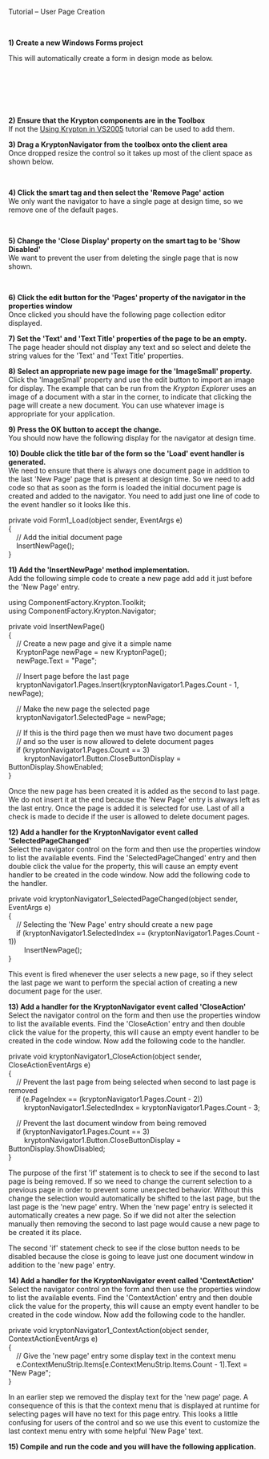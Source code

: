 Tutorial – User Page Creation

 

**1) Create a new Windows Forms project**  


This will automatically create a form in design mode as below.

 

 

 

**2) Ensure that the Krypton components are in the Toolbox**  
If not the [Using Krypton in VS2005](Using%20Krypton%20in%20VS2005.md)
tutorial can be used to add them.

**3) Drag a KryptonNavigator from the toolbox onto the client area**  
Once dropped resize the control so it takes up most of the client space as shown
below.

 

**4) Click the smart tag and then select the 'Remove Page' action**  
We only want the navigator to have a single page at design time, so we remove
one of the default pages.

 

**5) Change the 'Close Display' property on the smart tag to be 'Show
Disabled'**  
We want to prevent the user from deleting the single page that is now shown. 

 

**6) Click the edit button for the 'Pages' property of the navigator in the
properties window**  
Once clicked you should have the following page collection editor displayed.  
  
  
  
  
**7) Set the 'Text' and 'Text Title' properties of the page to be an empty.**  
The page header should not display any text and so select and delete the string
values for the 'Text' and 'Text Title' properties.  
  
  
**8) Select an appropriate new page image for the 'ImageSmall' property.**  
Click the 'ImageSmall' property and use the edit button to import an image for
display. The example that can be run from the *Krypton Explorer* uses an image
of a document with a star in the corner, to indicate that clicking the page will
create a new document. You can use whatever image is appropriate for your
application.

**9) Press the OK button to accept the change.**  
You should now have the following display for the navigator at design time.  
  
  
**10) Double click the title bar of the form so the 'Load' event handler is
generated.**  
We need to ensure that there is always one document page in addition to the last
'New Page' page that is present at design time. So we need to add code so that
as soon as the form is loaded the initial document page is created and added to
the navigator. You need to add just one line of code to the event handler so it
looks like this.

private void Form1_Load(object sender, EventArgs e)  
{  
    // Add the initial document page  
    InsertNewPage();  
}

**11) Add the 'InsertNewPage' method implementation.**  
Add the following simple code to create a new page add add it just before the
'New Page' entry.  
  
using ComponentFactory.Krypton.Toolkit;  
using ComponentFactory.Krypton.Navigator;  
  
private void InsertNewPage()  
{  
    // Create a new page and give it a simple name  
    KryptonPage newPage = new KryptonPage();  
    newPage.Text = "Page";

    // Insert page before the last page  
    kryptonNavigator1.Pages.Insert(kryptonNavigator1.Pages.Count - 1, newPage);

    // Make the new page the selected page  
    kryptonNavigator1.SelectedPage = newPage;

    // If this is the third page then we must have two document pages  
    // and so the user is now allowed to delete document pages  
    if (kryptonNavigator1.Pages.Count == 3)  
        kryptonNavigator1.Button.CloseButtonDisplay = ButtonDisplay.ShowEnabled;  
}

Once the new page has been created it is added as the second to last page. We do
not insert it at the end because the 'New Page' entry is always left as the last
entry. Once the page is added it is selected for use. Last of all a check is
made to decide if the user is allowed to delete document pages.  
  
  
**12) Add a handler for the KryptonNavigator event called
'SelectedPageChanged'**  
Select the navigator control on the form and then use the properties window to
list the available events. Find the 'SelectedPageChanged' entry and then double
click the value for the property, this will cause an empty event handler to be
created in the code window. Now add the following code to the handler.  
  
private void kryptonNavigator1_SelectedPageChanged(object sender, EventArgs e)  
{  
    // Selecting the 'New Page' entry should create a new page  
    if (kryptonNavigator1.SelectedIndex == (kryptonNavigator1.Pages.Count - 1))  
        InsertNewPage();  
}

This event is fired whenever the user selects a new page, so if they select the
last page we want to perform the special action of creating a new document page
for the user.

**13) Add a handler for the KryptonNavigator event called 'CloseAction'**  
Select the navigator control on the form and then use the properties window to
list the available events. Find the 'CloseAction' entry and then double click
the value for the property, this will cause an empty event handler to be created
in the code window. Now add the following code to the handler.  
  
private void kryptonNavigator1_CloseAction(object sender, CloseActionEventArgs
e)  
{  
    // Prevent the last page from being selected when second to last page is
removed  
    if (e.PageIndex == (kryptonNavigator1.Pages.Count - 2))  
        kryptonNavigator1.SelectedIndex = kryptonNavigator1.Pages.Count - 3;

    // Prevent the last document window from being removed  
    if (kryptonNavigator1.Pages.Count == 3)  
        kryptonNavigator1.Button.CloseButtonDisplay =
ButtonDisplay.ShowDisabled;  
}  
  
The purpose of the first 'if' statement is to check to see if the second to last
page is being removed. If so we need to change the current selection to a
previous page in order to prevent some unexpected behavior. Without this change
the selection would automatically be shifted to the last page, but the last page
is the 'new page' entry. When the 'new page' entry is selected it automatically
creates a new page. So if we did not alter the selection manually then removing
the second to last page would cause a new page to be created it its place.  
  
The second 'if' statement check to see if the close button needs to be disabled
because the close is going to leave just one document window in addition to the
'new page' entry.  
  
**14) Add a handler for the KryptonNavigator event called 'ContextAction'**  
Select the navigator control on the form and then use the properties window to
list the available events. Find the 'ContextAction' entry and then double click
the value for the property, this will cause an empty event handler to be created
in the code window. Now add the following code to the handler.  
  
private void kryptonNavigator1_ContextAction(object sender,
ContextActionEventArgs e)  
{  
    // Give the 'new page' entry some display text in the context menu  
    e.ContextMenuStrip.Items[e.ContextMenuStrip.Items.Count - 1].Text = "New
Page";  
}

In an earlier step we removed the display text for the 'new page' page. A
consequence of this is that the context menu that is displayed at runtime for
selecting pages will have no text for this page entry. This looks a little
confusing for users of the control and so we use this event to customize the
last context menu entry with some helpful 'New Page' text.  
  
**15) Compile and run the code and you will have the following application.**  
  

